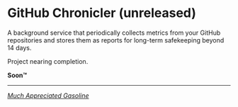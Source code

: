 # GitHub Chronicler (unreleased)
A background service that periodically collects metrics from your GitHub repositories and stores them as reports for long-term safekeeping beyond 14 days. 

Project nearing completion.

**Soon™**


---

_[Much Appreciated Gasoline](https://www.youtube.com/watch?v=90olc2-Z2u8)_
